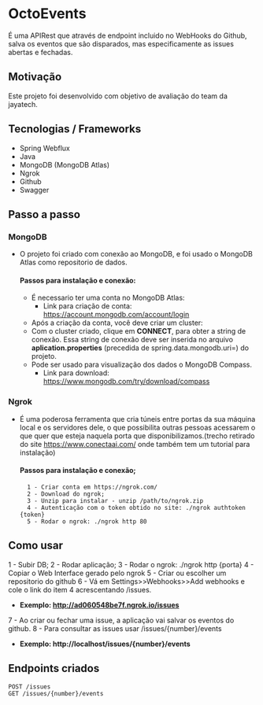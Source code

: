 # OctoEvents
É uma APIRest que através de endpoint incluido no WebHooks do Github, salva os eventos que são disparados, mas especificamente as issues abertas e fechadas.

## Motivação
Este projeto foi desenvolvido com objetivo de avaliação do team da jayatech.

## Tecnologias / Frameworks
- Spring Webflux
- Java
- MongoDB (MongoDB Atlas)
- Ngrok
- Github
- Swagger

## Passo a passo
### MongoDB
- O projeto foi criado com conexão ao MongoDB, e foi usado o MongoDB Atlas como repositorio de dados.

    #### Passos para instalação e conexão:
    - É necessario ter uma conta no MongoDB Atlas:
        - Link para criação de conta: https://account.mongodb.com/account/login
    - Após a criação da conta, você deve criar um cluster:
    - Com o cluster criado, clique em **CONNECT**, para obter a string de conexão. Essa string de conexão deve ser inserida no arquivo **aplication.properties** (precedida de spring.data.mongodb.uri=) do projeto.
    - Pode ser usado para visualização dos dados o MongoDB Compass. 
        - Link para download: https://www.mongodb.com/try/download/compass

### Ngrok
- É uma poderosa ferramenta que cria túneis entre portas da sua máquina local e os servidores dele, o que possibilita outras pessoas acessarem o que quer que esteja naquela porta que disponibilizamos.(trecho retirado do site https://www.conectaai.com/ onde também tem um tutorial para instalação)
    #### Passos para instalação e conexão;
        1 - Criar conta em https://ngrok.com/
        2 - Download do ngrok;
        3 - Unzip para instalar - unzip /path/to/ngrok.zip
        4 - Autenticação com o token obtido no site: ./ngrok authtoken {token}
        5 - Rodar o ngrok: ./ngrok http 80

## Como usar
1 - Subir DB;
2 - Rodar aplicação;
3 - Rodar o ngrok: ./ngrok http {porta}
4 - Copiar o Web Interface gerado pelo ngrok
5 - Criar ou escolher um repositorio do github
6 - Vá em Settings>>Webhooks>>Add webhooks e cole o link do item 4 acrescentando /issues.
- **Exemplo: http://ad060548be7f.ngrok.io/issues**

7 - Ao criar ou fechar uma issue, a aplicação vai salvar os eventos do github.
8 - Para consultar as issues usar /issues/{number}/events
- **Exemplo: http://localhost/issues/{number}/events**


## Endpoints criados
    POST /issues
    GET /issues/{number}/events
